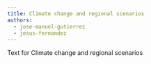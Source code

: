 ```yaml
---
title: Climate change and regional scenarios
authors:
  - jose-manuel-gutierrez
  - jesus-fernandez
---
```

Text for Climate change and regional scenarios
